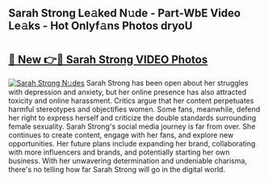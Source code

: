 ## Sarah Strong Le𝚊ked N𝚞de - Part-WbE Video Le𝚊ks - Hot Onlyf𝚊ns Photos dryoU

# <h2><a href="http://ab40307.deff.icu/?id=Sarah+Strong">🔗 New 👉🔴 Sarah Strong VIDEO Photos</a></h2>

[![Sarah Strong N𝚞des](https://i.imgur.com/rIISA9y.gif)](http://ab40307.deff.icu/?id=Sarah+Strong)
Sarah Strong has been open about her struggles with depression and anxiety, but her online presence has also attracted toxicity and online harassment. Critics argue that her content perpetuates harmful stereotypes and objectifies women. Some fans, meanwhile, defend her right to express herself and criticize the double standards surrounding female sexuality. Sarah Strong's social media journey is far from over. She continues to create content, engage with her fans, and explore new opportunities. Her future plans include expanding her brand, collaborating with more influencers and brands, and potentially starting her own business. With her unwavering determination and undeniable charisma, there's no telling how far Sarah Strong will go in the digital world.
